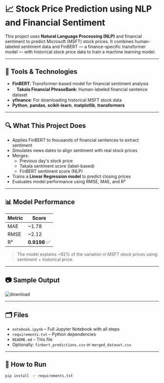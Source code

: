 # 📈 Stock Price Prediction using NLP and Financial Sentiment

This project uses **Natural Language Processing (NLP)** and financial sentiment to predict Microsoft (MSFT) stock prices. It combines human-labeled sentiment data and FinBERT — a finance-specific transformer model — with historical stock price data to train a machine learning model.

---

## 🔧 Tools & Technologies
-  **FinBERT**: Transformer-based model for financial sentiment analysis
- 　**Takala Financial PhraseBank**: Human-labeled financial sentence dataset
-  **yfinance**: For downloading historical MSFT stock data
-  **Python**, **pandas**, **scikit-learn**, **matplotlib**, **transformers**

---

## 🔍 What This Project Does
- Applies FinBERT to thousands of financial sentences to extract sentiment
- Simulates news dates to align sentiment with real stock prices
- Merges:
  - Previous day's stock price
  - Takala sentiment score (label-based)
  - FinBERT sentiment score (NLP)
- Trains a **Linear Regression model** to predict closing prices
- Evaluates model performance using RMSE, MAE, and R²

---

## 📊 Model Performance

| Metric | Score |
|--------|-------|
| MAE    | ~1.78 |
| RMSE   | ~2.12 |
| R²     | **0.9198** ✅ |

> The model explains ~92% of the variation in MSFT stock prices using sentiment + historical price.

---

## 📷 Sample Output

![download](https://github.com/user-attachments/assets/f2cbc3e1-c8d6-4912-a909-38b02a968af0)


---

## 🗂️ Files
- `notebook.ipynb` – Full Jupyter Notebook with all steps
- `requirements.txt` – Python dependencies
- `README.md` – This file
- Optionally: `finbert_predictions.csv` or `merged_dataset.csv`

---

## 🚀 How to Run

```bash
pip install -r requirements.txt
